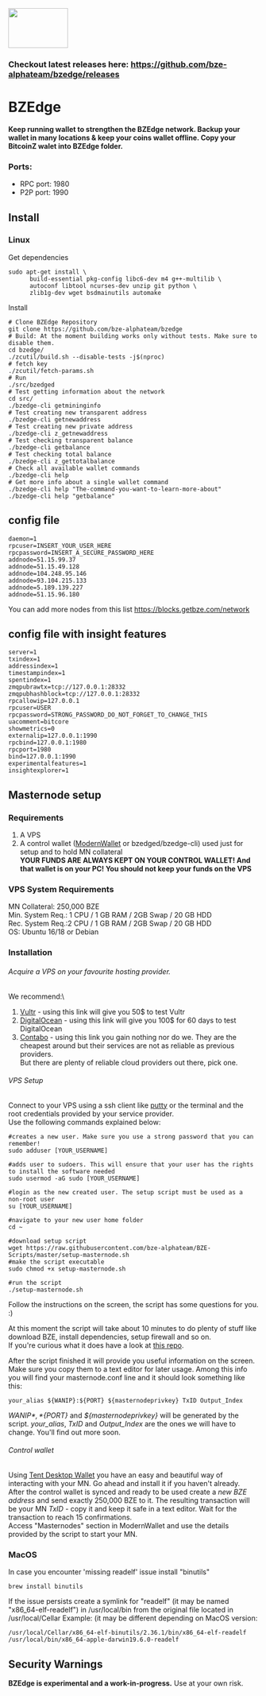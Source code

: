 
<img width="120" height="80" src="doc/imgs/logo.png">

### Checkout latest releases here: https://github.com/bze-alphateam/bzedge/releases


# BZEdge
**Keep running wallet to strengthen the BZEdge network. Backup your wallet in many locations & keep your coins wallet offline. Copy your BitcoinZ walet into BZEdge folder.**

### Ports:
- RPC port: 1980
- P2P port: 1990

Install
-----------------
### Linux


Get dependencies
```{r, engine='bash'}
sudo apt-get install \
      build-essential pkg-config libc6-dev m4 g++-multilib \
      autoconf libtool ncurses-dev unzip git python \
      zlib1g-dev wget bsdmainutils automake
```

Install

```{r, engine='bash'}
# Clone BZEdge Repository
git clone https://github.com/bze-alphateam/bzedge
# Build: At the moment building works only without tests. Make sure to disable them.
cd bzedge/
./zcutil/build.sh --disable-tests -j$(nproc)
# fetch key
./zcutil/fetch-params.sh
# Run
./src/bzedged
# Test getting information about the network
cd src/
./bzedge-cli getmininginfo
# Test creating new transparent address
./bzedge-cli getnewaddress
# Test creating new private address
./bzedge-cli z_getnewaddress
# Test checking transparent balance
./bzedge-cli getbalance
# Test checking total balance 
./bzedge-cli z_gettotalbalance
# Check all available wallet commands
./bzedge-cli help
# Get more info about a single wallet command
./bzedge-cli help "The-command-you-want-to-learn-more-about"
./bzedge-cli help "getbalance"
```

## config file

```
daemon=1
rpcuser=INSERT_YOUR_USER_HERE
rpcpassword=INSERT_A_SECURE_PASSWORD_HERE
addnode=51.15.99.37
addnode=51.15.49.128
addnode=104.248.95.146
addnode=93.104.215.133
addnode=5.189.139.227
addnode=51.15.96.180
```
You can add more nodes from this list https://blocks.getbze.com/network  

## config file with insight features
```
server=1
txindex=1
addressindex=1
timestampindex=1
spentindex=1
zmqpubrawtx=tcp://127.0.0.1:28332
zmqpubhashblock=tcp://127.0.0.1:28332
rpcallowip=127.0.0.1
rpcuser=USER
rpcpassword=STRONG_PASSWORD_DO_NOT_FORGET_TO_CHANGE_THIS
uacomment=bitcore
showmetrics=0
externalip=127.0.0.1:1990
rpcbind=127.0.0.1:1980
rpcport=1980
bind=127.0.0.1:1990
experimentalfeatures=1
insightexplorer=1
```

## Masternode setup
### Requirements
1. A VPS
2. A control wallet ([ModernWallet](https://snowgem.org/resources/modern-wallet) or bzedged/bzedge-cli) used just for setup and to hold MN collateral\
**YOUR FUNDS ARE ALWAYS KEPT ON YOUR CONTROL WALLET! And that wallet is on your PC! You should not keep your funds on the VPS**

### VPS System Requirements
MN Collateral: 250,000 BZE\
Min. System Req.: 1 CPU / 1 GB RAM / 2GB Swap / 20 GB HDD\
Rec. System Req.:2 CPU / 1 GB RAM / 2GB Swap / 20 GB HDD\
OS: Ubuntu 16/18 or Debian

### Installation
###### Acquire a VPS on your favourite hosting provider.
We recommend:\
1. [Vultr](https://www.vultr.com/?ref=8352425-4F) - using this link will give you 50$ to test Vultr
2. [DigitalOcean](https://m.do.co/c/9d298399bf13) - using this link will give you 100$ for 60 days to test DigitalOcean
3. [Contabo](https://contabo.com/?show=vps) - using this link you gain nothing nor do we. They are the cheapest around but their services are not as reliable as previous providers.\
But there are plenty of reliable cloud providers out there, pick one. 

###### VPS Setup
Connect to your VPS using a ssh client like [putty](https://www.putty.org/) or the terminal and the root credentials provided by your service provider.\
Use the following commands explained below:
```
#creates a new user. Make sure you use a strong password that you can remember!
sudo adduser [YOUR_USERNAME]

#adds user to sudoers. This will ensure that your user has the rights to install the software needed
sudo usermod -aG sudo [YOUR_USERNAME]

#login as the new created user. The setup script must be used as a non-root user
su [YOUR_USERNAME]

#navigate to your new user home folder
cd ~

#download setup script
wget https://raw.githubusercontent.com/bze-alphateam/BZE-Scripts/master/setup-masternode.sh
#make the script executable
sudo chmod +x setup-masternode.sh

#run the script
./setup-masternode.sh
```
Follow the instructions on the screen, the script has some questions for you. :)

At this moment the script will take about 10 minutes to do plenty of stuff like download BZE, install dependencies, setup firewall and so on.\
If you're curious what it does have a look at [this repo](https://github.com/bze-alphateam/BZE-Scripts#setup-masternodesh).

After the script finished it will provide you useful information on the screen. Make sure you copy them to a text editor for later usage.
Among this info you will find your masternode.conf line and it should look something like this:
```
your_alias ${WANIP}:${PORT} ${masternodeprivkey} TxID Output_Index
```
*${WANIP}*, *${PORT}* and *${masternodeprivkey}* will be generated by the script.
*your_alias*, *TxID* and *Output_Index* are the ones we will have to change. You'll find out more soon.

###### Control wallet
Using [Tent Desktop Wallet](https://tent.app/wallet) you have an easy and beautiful way of interacting with your MN.
Go ahead and install it if you haven't already.\
After the control wallet is synced and ready to be used create a *new BZE address* and send exactly 250,000 BZE to it.
The resulting transaction will be your MN *TxID* - copy it and keep it safe in a text editor.
Wait for the transaction to reach 15 confirmations.\
Access "Masternodes" section in ModernWallet and use the details provided by the script to start your MN. 

### MacOS
In case you encounter 'missing readelf' issue install "binutils"
```{r, engine='bash'}
brew install binutils
```
If the issue persists create a symlink for "readelf" (it may be named "x86_64-elf-readelf") in /usr/local/bin from the original file located in /usr/local/Cellar
Example: (it may be different depending on MacOS version:
```{r, engine='bash'}
/usr/local/Cellar/x86_64-elf-binutils/2.36.1/bin/x86_64-elf-readelf /usr/local/bin/x86_64-apple-darwin19.6.0-readelf
```

Security Warnings
-----------------

**BZEdge is experimental and a work-in-progress.** Use at your own risk.


